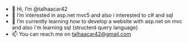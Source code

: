 - 👋 Hi, I’m @talhaacar42
- 👀 I’m interested in asp.net mvc5 and also i interested to c# and sql
- 🌱 I’m currently learning how to develop a website with asp.net on mvc and also i'm learning sql (structerd query language)
- 📫 You can reach me on talhaacar42@gmail.com
